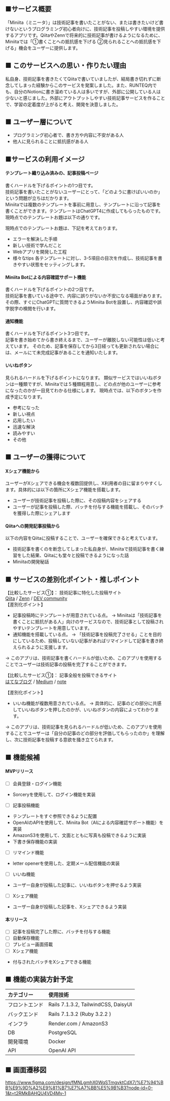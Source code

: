 ## ■サービス概要
「Miniita（ミニータ）」は技術記事を書いたことがない、または書きたいけど書けないというプログラミング初心者向けに、技術記事を投稿しやすい環境を提供するアプリです。QiitaやZennで将来的に技術記事が書けるようになるために、Miniitaでは「①書くことへの抵抗感を下げる ②見られることへの抵抗感を下げる」機会をユーザーに提供します。

## ■ このサービスへの思い・作りたい理由
私自身、技術記事を書きたくてQiitaで書いていましたが、結局書き切れずに断念してしまった経験からこのサービスを発案しました。また、RUNTEQ内でも、自分のNotionに書き溜めている人は多いですが、外部に公開している人は少ないと感じました。外部にアウトプットしやすい技術記事サービスを作ることで、学習の定着度が上がると考え、開発を決意しました。

## ■ ユーザー層について
- プログラミング初心者で、書き方や内容に不安がある人
- 他人に見られることに抵抗感がある人


## ■サービスの利用イメージ
#### テンプレート織り込み済みの、記事投稿ページ
書くハードルを下げるポイントの1つ目です。  
技術記事を書いたことがないユーザーにとって、「どのように書けばいいのか」という問題が立ちはだかります。  
Miniitaでは複数のテンプレートを事前に用意し、テンプレートに沿って記事を書くことができます。テンプレートはChatGPT4に作成してもらったものです。現時点でのテンプレートお題は以下の通りです。  

現時点でのテンプレートお題は、下記を考えております。
- エラーを解決した手順
- 新しい技術で学んだこと
- Webアプリを開発した工程
- 様々なtips
各テンプレートに対し、3-5項目の目次を作成し、技術記事を書きやすい状態をセッティングします。

#### Miniita Botによる内容確認サポート機能
書くハードルを下げるポイントの2つ目です。  
技術記事を書いている途中で、内容に誤りがないか不安になる場面があります。その際、すぐにChatGPTに質問できるようMiniita Botを設置し、内容確認や誤字脱字の検閲を行います。

#### 通知機能
書くハードルを下げるポイント3つ目です。  
記事を書き始めてから書き終えるまで、ユーザーが離脱しない可能性は低いと考えています。
そのため、記事を保存してから3日経っても更新されない場合には、メールにて未完成記事があることを通知いたします。

#### いいねボタン
見られるハードルを下げるポイントになります。
類似サービスではいいねボタンは一種類ですが、Miniitaでは５種類程用意し、どの点が他のユーザーに参考になったのかが一目見てわかる仕様にします。
現時点では、以下のボタンを作成予定になります。
- 参考になった
- 新しい視点
- 応用したい
- 迅速な解決
- 読みやすい
- その他

## ■ ユーザーの獲得について
#### Xシェア機能から
ユーザーがXシェアできる機会を複数回提供し、X利用者の目に留まりやすくします。具体的には以下の箇所にXシェア機能を搭載します。
- ユーザーが技術記事を投稿した際に、その投稿内容をシェアする
- ユーザーが記事を投稿した際、バッチを付与する機能を搭載し、そのバッチを獲得した際にシェアします
  
#### Qiitaへの開発記事投稿から
以下の内容をQiitaに投稿することで、ユーザーを確保できると考えています。
- 技術記事を書くのを断念してしまった私自身が、Miniitaで技術記事を書く練習をした結果、Qiitaにも堂々と投稿できるようになった話
- Miniitaの開発秘話

## ■ サービスの差別化ポイント・推しポイント
【比較したサービス①】： 技術記事に特化した投稿サイト  
[Qiita](https://qiita.com/) / [Zenn](https://zenn.dev/) / [DEV community](http://dev.to/)  
【差別化ポイント】
- 記事投稿時にテンプレートが用意されている点。
-> Miniitaは「技術記事を書くことに抵抗がある人」向けのサービスなので、技術記事として投稿されやすいテンプレートを用意しています。
- 通知機能を搭載している点。
-> 「技術記事を投稿完了させる」ことを目的にしているため、投稿していない記事があればリマインドして記事を書き終えられるように支援します。

-> このアプリは、技術記事を書くハードルが低いため、このアプリを使用することでユーザーは技術記事の投稿を完了することができます。

【比較したサービス①】： 記事全般を投稿できるサイト  
[はてなブログ](https://blog.hatena.ne.jp/s0917w/s0917w.hatenablog.com/edit?utm_source=service_globalnav_pc&utm_medium=referral&utm_campaign=new_entry&_gl=1*1hph8f6*_gcl_au*MTQzMTEwOTEyNy4xNzE2NTM5NTY5*_ga*MTQzMDM3MDE1Ny4xNzE2NTM5NTY5*_ga_3WN9D6N5N5*MTcxNjUzOTU2OS4xLjEuMTcxNjUzOTYwMi4yNy4wLjA.) / [Medium](https://medium.com/) / [note](https://note.com/)

【差別化ポイント】
- いいね機能が複数用意されている点。
-> 具体的に、記事のどの部分に共感していいねボタンを押したのかが、いいねボタンの内容によってわかります。

-> このアプリは、技術記事を見られるハードルが低いため、このアプリを使用することでユーザーは「自分の記事のどの部分を評価してもらったのか」を理解し、次に技術記事を投稿する意欲を掻き立てられます。 


## ■ 機能候補
#### MVPリリース  
- [ ] 会員登録・ログイン機能
- Sorceryを使用して、ログイン機能を実装

- [ ] 記事投稿機能
- テンプレートをすぐ参照できるように配置
- OpenAIのAPIを使用して、Miniita Bot（AIによる内容確認サポート機能）を実装
- AmazonS3を使用して、文面とともに写真も投稿できるように実装
- 下書き保存機能の実装

- [ ] リマインド機能
- letter openerを使用した、定期メール配信機能の実装

- [ ] いいね機能
- ユーザー自身が投稿した記事に、いいねボタンを押せるよう実装
  
- [ ] Xシェア機能
- ユーザー自身が投稿した記事を、Xシェアできるよう実装

#### 本リリース  
- [ ] 記事を投稿完了した際に、バッチを付与する機能
- [ ] 自動保存機能
- [ ] プレビュー画面搭載
- [ ] Xシェア機能
- 付与されたバッチをXシェアできる機能

## ■ 機能の実装方針予定
| カテゴリー | 使用技術 |
:----|:----
| フロントエンド | Rails 7.1.3.2, TailwindCSS, DaisyUI  |
| バックエンド | Rails 7.1.3.2 (Ruby 3.2.2 )  |
| インフラ | Render.com / AmazonS3 |
| DB | PostgreSQL |
| 開発環境 | Docker |
| API | OpenAI API |

## ■ 画面遷移図
https://www.figma.com/design/fMNLgmhX0WqSTmgvktCdX7/%E7%94%BB%E9%9D%A2%E9%81%B7%E7%A7%BB%E5%9B%B3?node-id=0-1&t=t2RMkBAHQU4VD4Mv-1
